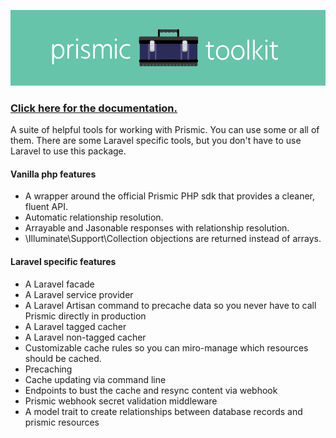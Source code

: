![Prismic Toolkit](https://raw.githubusercontent.com/incraigulous/prismic-toolkit/master/art/hero.jpg)

### [Click here for the documentation.](https://incraigulous.gitbooks.io/prismic-toolkit/)

A suite of helpful tools for working with Prismic. You can use some or all of them. There are some Laravel specific tools, but you don't have to use Laravel to use this package.

#### Vanilla php features

- A wrapper around the official Prismic PHP sdk that provides a cleaner, fluent API.
- Automatic relationship resolution.
- Arrayable and Jasonable responses with relationship resolution.
- \Illuminate\Support\Collection objections are returned instead of arrays.

#### Laravel specific features
- A Laravel facade
- A Laravel service provider
- A Laravel Artisan command to precache data so you never have to call Prismic directly in production
- A Laravel tagged cacher
- A Laravel non-tagged cacher
- Customizable cache rules so you can miro-manage which resources should be cached.
- Precaching
- Cache updating via command line
- Endpoints to bust the cache and resync content via webhook
- Prismic webhook secret validation middleware
- A model trait to create relationships between database records and prismic resources
